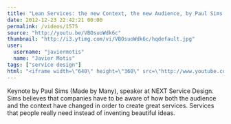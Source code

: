 ```yaml
---
title: "Lean Services: the new Context, the new Audience, by Paul Sims (NEXT Service Design)"
date: 2012-12-23 22:42:21 00:00
permalink: /videos/1575
source: "http://youtu.be/VBOsuoWdk6c"
thumbnail: "http://i3.ytimg.com/vi/VBOsuoWdk6c/hqdefault.jpg"
user:
  username: "javiermotis"
  name: "Javier Motis"
tags: ["service design"]
html: "<iframe width=\"640\" height=\"360\" src=\"http://www.youtube.com/embed/VBOsuoWdk6c?wmode=transparent&feature=oembed\" frameborder=\"0\" allowfullscreen></iframe>"
---
```


Keynote by Paul Sims (Made by Many), speaker at NEXT Service Design. Sims believes that companies have to be aware of how both the audience and the context have changed in order to create great services. Services that people really need instead of inventing beautiful ideas.
